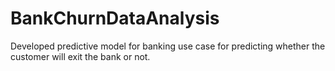 # BankChurnDataAnalysis
Developed predictive model for banking use case for predicting whether the customer will exit the bank or not.
